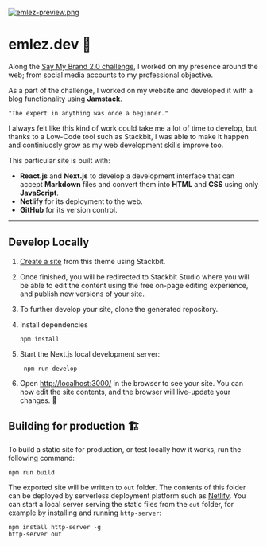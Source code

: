 [![emlez-preview.png](https://i.postimg.cc/MGYNGK0j/emlez-preview.png)](https://postimg.cc/3ydnShcK)
# emlez.dev 💜

Along the [Say My Brand 2.0 challenge](https://postimg.cc/ThcSmFds), I worked on my presence around the web; from social media accounts to my professional objective.

As a part of the challenge, I worked on my website and developed it with a blog functionality using **Jamstack**.

    "The expert in anything was once a beginner."

I always felt like this kind of work could take me a lot of time to develop, but thanks to a Low-Code tool such as Stackbit, I was able to make it happen and continiuosly grow as my web development skills improve too.

This particular site is built with: 
- **React.js** and **Next.js** to develop a development interface that can accept **Markdown** files and convert them into **HTML** and **CSS** using only **JavaScript**.
- **Netlify** for its deployment to the web. 
- **GitHub** for its version control.

---


## Develop Locally

1. [Create a site](https://app.stackbit.com/create?theme=https://github.com/stackbit-themes/exto-nextjs&utm_source=theme-readme&utm_medium=referral&utm_campaign=stackbit_themes) from this theme using Stackbit.

1. Once finished, you will be redirected to Stackbit Studio where you will be
   able to edit the content using the free on-page editing experience, and
   publish new versions of your site.

1. To further develop your site, clone the generated repository.

1. Install dependencies

       npm install
       
1. Start the Next.js local development server:

        npm run develop

1. Open [http://localhost:3000/](http://localhost:3000/) in the browser to see
   your site. You can now edit the site contents, and the browser will
   live-update your changes. 🎉


## Building for production 🏗

To build a static site for production, or test locally how it works, run the
following command:

    npm run build

The exported site will be written to `out` folder. The contents of this folder 
can be deployed by serverless deployment platform such as [Netlify](https://www.netlify.com).
You can start a local server serving the static files from the `out` folder, for
example by installing and running `http-server`:

    npm install http-server -g
    http-server out
